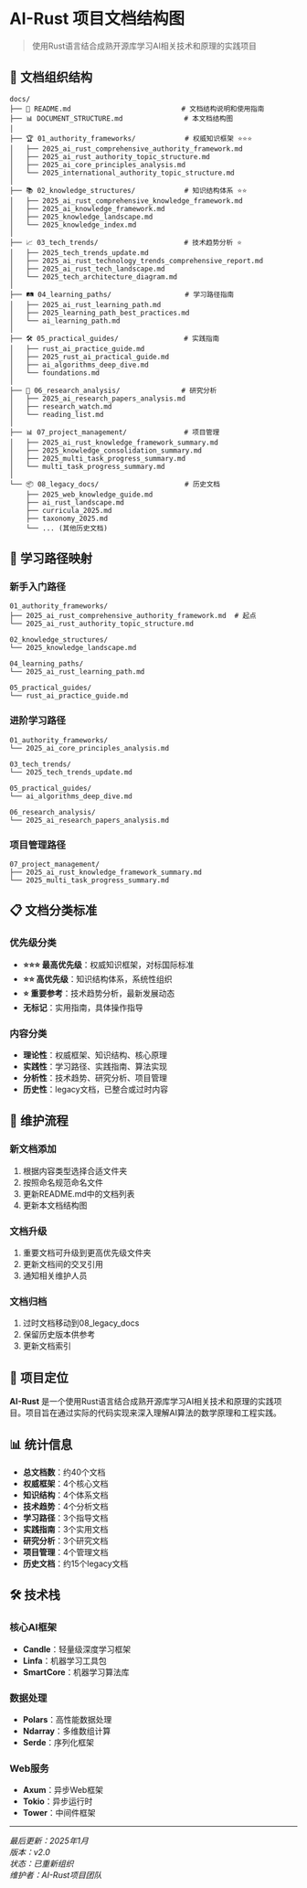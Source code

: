 # AI-Rust 项目文档结构图

> 使用Rust语言结合成熟开源库学习AI相关技术和原理的实践项目

## 📁 文档组织结构

```text
docs/
├── 📖 README.md                           # 文档结构说明和使用指南
├── 📊 DOCUMENT_STRUCTURE.md               # 本文档结构图
│
├── 🏆 01_authority_frameworks/            # 权威知识框架 ⭐⭐⭐
│   ├── 2025_ai_rust_comprehensive_authority_framework.md
│   ├── 2025_ai_rust_authority_topic_structure.md
│   ├── 2025_ai_core_principles_analysis.md
│   └── 2025_international_authority_topic_structure.md
│
├── 📚 02_knowledge_structures/            # 知识结构体系 ⭐⭐
│   ├── 2025_ai_rust_comprehensive_knowledge_framework.md
│   ├── 2025_ai_knowledge_framework.md
│   ├── 2025_knowledge_landscape.md
│   └── 2025_knowledge_index.md
│
├── 📈 03_tech_trends/                     # 技术趋势分析 ⭐
│   ├── 2025_tech_trends_update.md
│   ├── 2025_ai_rust_technology_trends_comprehensive_report.md
│   ├── 2025_ai_rust_tech_landscape.md
│   └── 2025_tech_architecture_diagram.md
│
├── 🛤️ 04_learning_paths/                  # 学习路径指南
│   ├── 2025_ai_rust_learning_path.md
│   ├── 2025_learning_path_best_practices.md
│   └── ai_learning_path.md
│
├── 🛠️ 05_practical_guides/                # 实践指南
│   ├── rust_ai_practice_guide.md
│   ├── 2025_rust_ai_practical_guide.md
│   ├── ai_algorithms_deep_dive.md
│   └── foundations.md
│
├── 🔬 06_research_analysis/               # 研究分析
│   ├── 2025_ai_research_papers_analysis.md
│   ├── research_watch.md
│   └── reading_list.md
│
├── 📊 07_project_management/              # 项目管理
│   ├── 2025_ai_rust_knowledge_framework_summary.md
│   ├── 2025_knowledge_consolidation_summary.md
│   ├── 2025_multi_task_progress_summary.md
│   └── multi_task_progress_summary.md
│
└── 📦 08_legacy_docs/                     # 历史文档
    ├── 2025_web_knowledge_guide.md
    ├── ai_rust_landscape.md
    ├── curricula_2025.md
    ├── taxonomy_2025.md
    └── ... (其他历史文档)
```

## 🎯 学习路径映射

### 新手入门路径

```text
01_authority_frameworks/
├── 2025_ai_rust_comprehensive_authority_framework.md  # 起点
└── 2025_ai_rust_authority_topic_structure.md

02_knowledge_structures/
└── 2025_knowledge_landscape.md

04_learning_paths/
└── 2025_ai_rust_learning_path.md

05_practical_guides/
└── rust_ai_practice_guide.md
```

### 进阶学习路径

```text
01_authority_frameworks/
└── 2025_ai_core_principles_analysis.md

03_tech_trends/
└── 2025_tech_trends_update.md

05_practical_guides/
└── ai_algorithms_deep_dive.md

06_research_analysis/
└── 2025_ai_research_papers_analysis.md
```

### 项目管理路径

```text
07_project_management/
├── 2025_ai_rust_knowledge_framework_summary.md
└── 2025_multi_task_progress_summary.md
```

## 📋 文档分类标准

### 优先级分类

- **⭐⭐⭐ 最高优先级**：权威知识框架，对标国际标准
- **⭐⭐ 高优先级**：知识结构体系，系统性组织
- **⭐ 重要参考**：技术趋势分析，最新发展动态
- **无标记**：实用指南，具体操作指导

### 内容分类

- **理论性**：权威框架、知识结构、核心原理
- **实践性**：学习路径、实践指南、算法实现
- **分析性**：技术趋势、研究分析、项目管理
- **历史性**：legacy文档，已整合或过时内容

## 🔄 维护流程

### 新文档添加

1. 根据内容类型选择合适文件夹
2. 按照命名规范命名文件
3. 更新README.md中的文档列表
4. 更新本文档结构图

### 文档升级

1. 重要文档可升级到更高优先级文件夹
2. 更新文档间的交叉引用
3. 通知相关维护人员

### 文档归档

1. 过时文档移动到08_legacy_docs
2. 保留历史版本供参考
3. 更新文档索引

## 🎯 项目定位

**AI-Rust** 是一个使用Rust语言结合成熟开源库学习AI相关技术和原理的实践项目。项目旨在通过实际的代码实现来深入理解AI算法的数学原理和工程实践。

## 📊 统计信息

- **总文档数**：约40个文档
- **权威框架**：4个核心文档
- **知识结构**：4个体系文档
- **技术趋势**：4个分析文档
- **学习路径**：3个指导文档
- **实践指南**：3个实用文档
- **研究分析**：3个研究文档
- **项目管理**：4个管理文档
- **历史文档**：约15个legacy文档

## 🛠️ 技术栈

### 核心AI框架

- **Candle**：轻量级深度学习框架
- **Linfa**：机器学习工具包
- **SmartCore**：机器学习算法库

### 数据处理

- **Polars**：高性能数据处理
- **Ndarray**：多维数组计算
- **Serde**：序列化框架

### Web服务

- **Axum**：异步Web框架
- **Tokio**：异步运行时
- **Tower**：中间件框架

---

*最后更新：2025年1月*  
*版本：v2.0*  
*状态：已重新组织*  
*维护者：AI-Rust项目团队*
